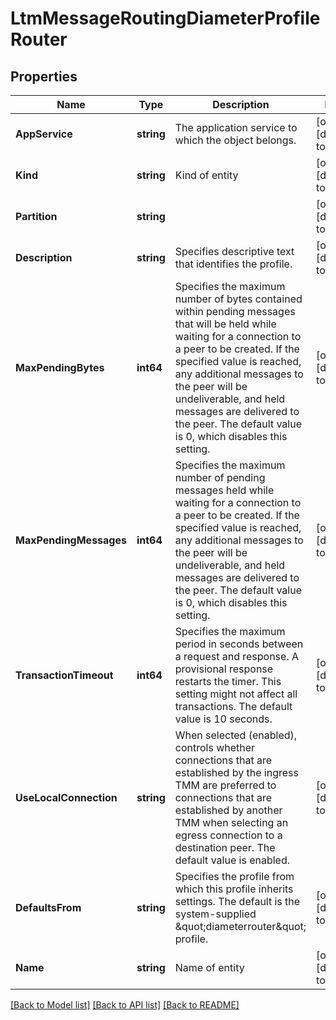 # LtmMessageRoutingDiameterProfileRouter

## Properties
Name | Type | Description | Notes
------------ | ------------- | ------------- | -------------
**AppService** | **string** | The application service to which the object belongs. | [optional] [default to null]
**Kind** | **string** | Kind of entity | [optional] [default to null]
**Partition** | **string** |  | [optional] [default to null]
**Description** | **string** | Specifies descriptive text that identifies the profile. | [optional] [default to null]
**MaxPendingBytes** | **int64** | Specifies the maximum number of bytes contained within pending messages that will be held while waiting for a connection to a peer to be created. If the specified value is reached, any additional messages to the peer will be undeliverable, and held messages are delivered to the peer. The default value is 0, which disables this setting. | [optional] [default to null]
**MaxPendingMessages** | **int64** | Specifies the maximum number of pending messages held while waiting for a connection to a peer to be created. If the specified value is reached, any additional messages to the peer will be undeliverable, and held messages are delivered to the peer. The default value is 0, which disables this setting. | [optional] [default to null]
**TransactionTimeout** | **int64** | Specifies the maximum period in seconds between a request and response. A provisional response restarts the timer. This setting might not affect all transactions. The default value is 10 seconds. | [optional] [default to 10]
**UseLocalConnection** | **string** | When selected (enabled), controls whether connections that are established by the ingress TMM are preferred to connections that are established by another TMM when selecting an egress connection to a destination peer. The default value is enabled. | [optional] [default to null]
**DefaultsFrom** | **string** | Specifies the profile from which this profile inherits settings. The default is the system-supplied \&quot;diameterrouter\&quot; profile. | [optional] [default to null]
**Name** | **string** | Name of entity | [optional] [default to null]

[[Back to Model list]](../README.md#documentation-for-models) [[Back to API list]](../README.md#documentation-for-api-endpoints) [[Back to README]](../README.md)


